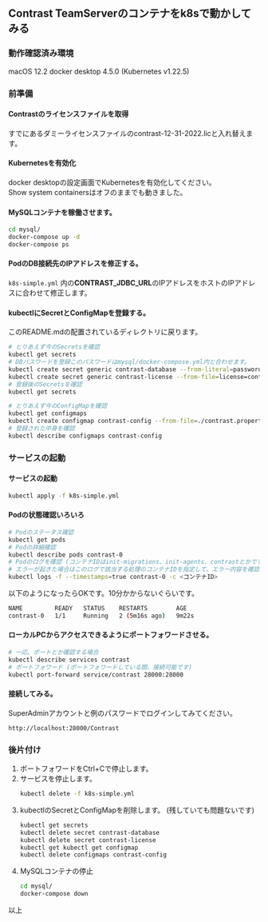 ## Contrast TeamServerのコンテナをk8sで動かしてみる

### 動作確認済み環境
macOS 12.2
docker desktop 4.5.0 (Kubernetes v1.22.5)

### 前準備
#### Contrastのライセンスファイルを取得
すでにあるダミーライセンスファイルのcontrast-12-31-2022.licと入れ替えます。

#### Kubernetesを有効化
docker desktopの設定画面でKubernetesを有効化してください。  
Show system containersはオフのままでも動きました。

#### MySQLコンテナを稼働させます。
```bash
cd mysql/
docker-compose up -d
docker-compose ps
```

#### PodのDB接続先のIPアドレスを修正する。
```k8s-simple.yml``` 内の**CONTRAST_JDBC_URL**のIPアドレスをホストのIPアドレスに合わせて修正します。

#### kubectlにSecretとConfigMapを登録する。
このREADME.mdの配置されているディレクトリに戻ります。  
```bash
# とりあえず今のSecretsを確認
kubectl get secrets
# DBパスワードを登録このパスワードはmysql/docker-compose.yml内と合わせます。
kubectl create secret generic contrast-database --from-literal=password="password"
kubectl create secret generic contrast-license --from-file=license=contrast-12-31-2022.lic
# 登録後のSecretsを確認
kubectl get secrets
```

```bash
# とりあえず今のConfigMapを確認
kubectl get configmaps
kubectl create configmap contrast-config --from-file=./contrast.properties
# 登録された中身を確認
kubectl describe configmaps contrast-config
```

### サービスの起動
#### サービスの起動
```bash
kubectl apply -f k8s-simple.yml
```
#### Podの状態確認いろいろ
```bash
# Podのステータス確認
kubectl get pods
# Podの詳細確認
kubectl describe pods contrast-0
# Podのログを確認 (コンテナIDはinit-migrations、init-agents、contrastとかです。describeの結果で確認できます)
# エラーが起きた場合はこのログで該当する処理のコンテナIDを指定して、エラー内容を確認してください。
kubectl logs -f --timestamps=true contrast-0 -c <コンテナID>
```
以下のようになったらOKです。10分かからないぐらいです。
```bash
NAME         READY   STATUS    RESTARTS        AGE
contrast-0   1/1     Running   2 (5m16s ago)   9m22s
```
#### ローカルPCからアクセスできるようにポートフォワードさせる。
```bash
# 一応、ポートとか確認する場合
kubectl describe services contrast
# ポートフォワード (ポートフォワードしている間、接続可能です)
kubectl port-forward service/contrast 28000:28000
```
#### 接続してみる。
SuperAdminアカウントと例のパスワードでログインしてみてください。
```
http://localhost:28000/Contrast
```
### 後片付け
1. ポートフォワードをCtrl+Cで停止します。
2. サービスを停止します。
    ```bash
    kubectl delete -f k8s-simple.yml 
    ```
3. kubectlのSecretとConfigMapを削除します。 (残していても問題ないです)
    ```bash
    kubectl get secrets
    kubectl delete secret contrast-database
    kubectl delete secret contrast-license
    kubectl get kubectl get configmap
    kubectl delete configmaps contrast-config
    ```
4. MySQLコンテナの停止
    ```bash
    cd mysql/
    docker-compose down
    ```
  
以上
